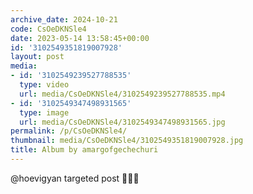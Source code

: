 ```yaml
---
archive_date: 2024-10-21
code: CsOeDKNSle4
date: 2023-05-14 13:58:45+00:00
id: '3102549351819007928'
layout: post
media:
- id: '3102549239527788535'
  type: video
  url: media/CsOeDKNSle4/3102549239527788535.mp4
- id: '3102549347498931565'
  type: image
  url: media/CsOeDKNSle4/3102549347498931565.jpg
permalink: /p/CsOeDKNSle4/
thumbnail: media/CsOeDKNSle4/3102549351819007928.jpg
title: Album by amargofgechechuri
---
```


@hoevigyan targeted post 🙏🏻😧